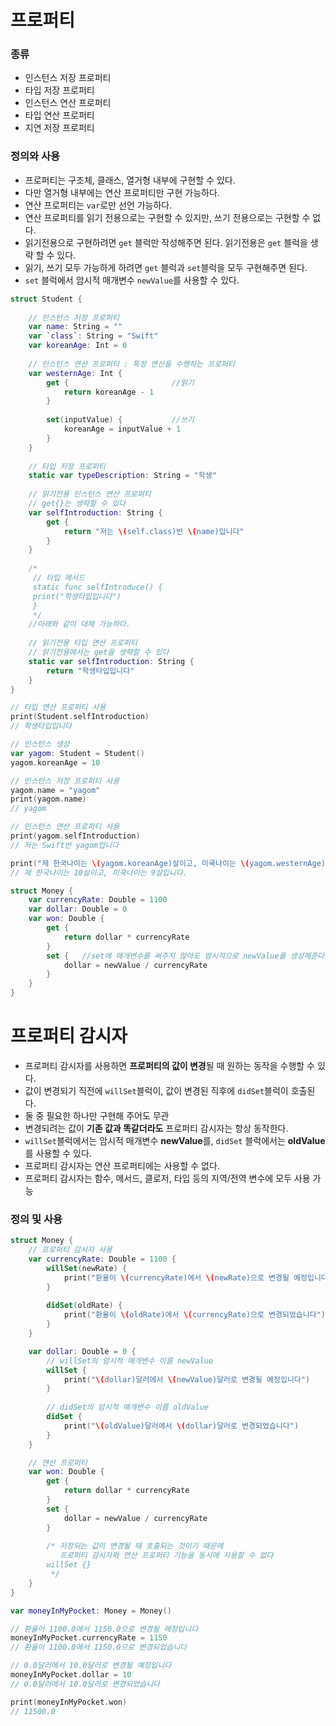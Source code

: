 # 프로퍼티

### 종류

- 인스턴스 저장 프로퍼티
- 타입 저장 프로퍼티
- 인스턴스 연산 프로퍼티
- 타입 연산 프로퍼티
- 지연 저장 프로퍼티



### 정의와 사용

- 프로퍼티는 구조체, 클래스, 열거형 내부에 구현할 수 있다.
- 다만 열거형 내부에는 연산 프로퍼티만 구현 가능하다.
- 연산 프로퍼티는 `var`로만 선언 가능하다.
- 연산 프로퍼티를 읽기 전용으로는 구현할 수 있지만, 쓰기 전용으로는 구현할 수 없다.
- 읽기전용으로 구현하려면 `get` 블럭만 작성해주면 된다. 읽기전용은 `get` 블럭을 생략 할 수 있다.
- 읽기, 쓰기 모두 가능하게 하려면 `get` 블럭과 `set`블럭을 모두 구현해주면 된다.
- `set` 블럭에서 암시적 매개변수 `newValue`를 사용할 수 있다.

```swift
struct Student {
    
    // 인스턴스 저장 프로퍼티
    var name: String = ""
    var `class`: String = "Swift"
    var koreanAge: Int = 0
    
    // 인스턴스 연산 프로퍼티 : 특정 연산을 수행하는 프로퍼티
    var westernAge: Int {
        get {						//읽기
            return koreanAge - 1
        }
        
        set(inputValue) {			//쓰기
            koreanAge = inputValue + 1
        }
    }
    
    // 타입 저장 프로퍼티
    static var typeDescription: String = "학생"
    
    // 읽기전용 인스턴스 연산 프로퍼티
    // get{}는 생략할 수 있다
    var selfIntroduction: String {
        get {
            return "저는 \(self.class)반 \(name)입니다"
        }
    }
        
    /*
     // 타입 메서드
     static func selfIntroduce() {
     print("학생타입입니다")
     }
     */
    //아래와 같이 대체 가능하다.
    
    // 읽기전용 타입 연산 프로퍼티
    // 읽기전용에서는 get을 생략할 수 있다
    static var selfIntroduction: String {
        return "학생타입입니다"
    }
}

// 타입 연산 프로퍼티 사용
print(Student.selfIntroduction)
// 학생타입입니다

// 인스턴스 생성
var yagom: Student = Student()
yagom.koreanAge = 10

// 인스턴스 저장 프로퍼티 사용
yagom.name = "yagom"
print(yagom.name)
// yagom

// 인스턴스 연산 프로퍼티 사용
print(yagom.selfIntroduction)
// 저는 Swift반 yagom입니다

print("제 한국나이는 \(yagom.koreanAge)살이고, 미쿡나이는 \(yagom.westernAge)살입니다.")
// 제 한국나이는 10살이고, 미쿡나이는 9살입니다.
```

```swift
struct Money {
    var currencyRate: Double = 1100
    var dollar: Double = 0
    var won: Double {
        get {
            return dollar * currencyRate
        }
        set {	//set에 매개변수를 써주지 않아도 암시적으로 newValue를 생성해준다
            dollar = newValue / currencyRate
        }
    }
}
```





# 프로퍼티 감시자

- 프로퍼티 감시자를 사용하면 **프로퍼티의 값이 변경**될 때 원하는 동작을 수행할 수 있다.
- 값이 변경되기 직전에 `willSet`블럭이, 값이 변경된 직후에  `didSet`블럭이 호출된다.
- 둘 중 필요한 하나만 구현해 주어도 무관
- 변경되려는 값이 **기존 값과 똑같더라도** 프로퍼티 감시자는 항상 동작한다.
- `willSet`블럭에서는 암시적 매개변수 **newValue**를, `didSet` 블럭에서는 **oldValue**를 사용할 수 있다.
- 프로퍼티 감시자는 연산 프로퍼티에는 사용할 수 없다.
- 프로퍼티 감시자는 함수, 메서드, 클로저, 타입 등의 지역/전역 변수에 모두 사용 가능

 

### 정의 및 사용

```swift
struct Money {
    // 프로퍼티 감시자 사용
    var currencyRate: Double = 1100 {
        willSet(newRate) {
            print("환율이 \(currencyRate)에서 \(newRate)으로 변경될 예정입니다")
        }
        
        didSet(oldRate) {
            print("환율이 \(oldRate)에서 \(currencyRate)으로 변경되었습니다")
        }
    }

    var dollar: Double = 0 {
        // willSet의 암시적 매개변수 이름 newValue
        willSet {
            print("\(dollar)달러에서 \(newValue)달러로 변경될 예정입니다")
        }
        
        // didSet의 암시적 매개변수 이름 oldValue
        didSet {
            print("\(oldValue)달러에서 \(dollar)달러로 변경되었습니다")
        }
    }

    // 연산 프로퍼티
    var won: Double {
        get {
            return dollar * currencyRate
        }
        set {
            dollar = newValue / currencyRate
        }
        
        /* 저장되는 값이 변경될 때 호출되는 것이기 때문에 
           프로퍼티 감시자와 연산 프로퍼티 기능을 동시에 사용할 수 없다
        willSet {}
         */
    }    
}

var moneyInMyPocket: Money = Money()

// 환율이 1100.0에서 1150.0으로 변경될 예정입니다
moneyInMyPocket.currencyRate = 1150
// 환율이 1100.0에서 1150.0으로 변경되었습니다

// 0.0달러에서 10.0달러로 변경될 예정입니다
moneyInMyPocket.dollar = 10
// 0.0달러에서 10.0달러로 변경되었습니다

print(moneyInMyPocket.won)
// 11500.0
```

